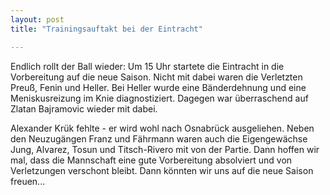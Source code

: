 ```yaml
---
layout: post
title: "Trainingsauftakt bei der Eintracht"

---
```


Endlich rollt der Ball wieder: Um 15 Uhr startete die Eintracht in die Vorbereitung auf die neue Saison. Nicht mit dabei waren die Verletzten Preuß, Fenin und Heller. Bei Heller wurde eine Bänderdehnung und eine Meniskusreizung im Knie diagnostiziert. Dagegen war überraschend auf Zlatan Bajramovic wieder mit dabei.

Alexander Krük fehlte - er wird wohl nach Osnabrück ausgeliehen. Neben den Neuzugängen Franz und Fährmann waren auch die Eigengewächse Jung, Alvarez, Tosun und Titsch-Rivero mit von der Partie. Dann hoffen wir mal, dass die Mannschaft eine gute Vorbereitung absolviert und von Verletzungen verschont bleibt. Dann könnten wir uns auf die neue Saison freuen...
